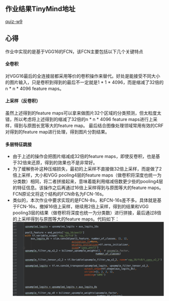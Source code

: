 ## 作业结果TinyMind地址
[quiz-w9](https://www.tinymind.com/executions/3awbf2vx)

## 心得
作业中实现的是基于VGG16的FCN，该FCN主要包括以下几个关键特点
#### 全卷积
对VGG16最后的全连接层都采用等价的卷积操作来替代。好处是能接受不同大小的图片输入，只是卷积到得到的最后不一定就是1 * 1 * 4096，而是缩减了32倍的n * n * 4096 feature maps。

#### 上采样（反卷积）
虽然上述得到的feature maps可以拿来做图片32个区域的分类预测，但太粒度太错，所以考虑将上述得到的缩减了32倍的n * n * 4096 feature maps进行上采样，得到与原图长宽等大的feature map。
最后结合图像处理领域常用有效的CRF对得到的feature map进行处理，得到图片分割结果。

#### 多层特征跳接
* 由于上述的操作会把图片缩减成32倍的feature maps，即使反卷积，也是基于32倍来还原，得到的效果也不是非常好。
* 为了缓解弥补这种压缩损失，最初的上采样不直接做32倍上采样，而是做了2倍上采样，大小和VGG pooling4层的feature maps（做卷积将深度也统一为分类数）相同，将二者拼接起来，意味着能利用缩减倍数更少些的pooling4层的特征信息。该操作之后再通过16倍上采样得到与原图等大的feature maps。FCN原论文将这个结构的FCN命名为FCN-16s。
* 类似的，本次作业中要求实现的是FCN-8s，和FCN-16s差不多。具体就是基于FCN-16s，撤掉16倍上采样，继续用2倍上采样，得到的结果和VGG pooling3层的结果（做卷积将深度也统一为分类数）进行拼接，最后通过8倍的上采样得到与原图等大的feature maps。代码如下：
![](fcn-vgg16-8s.png)
